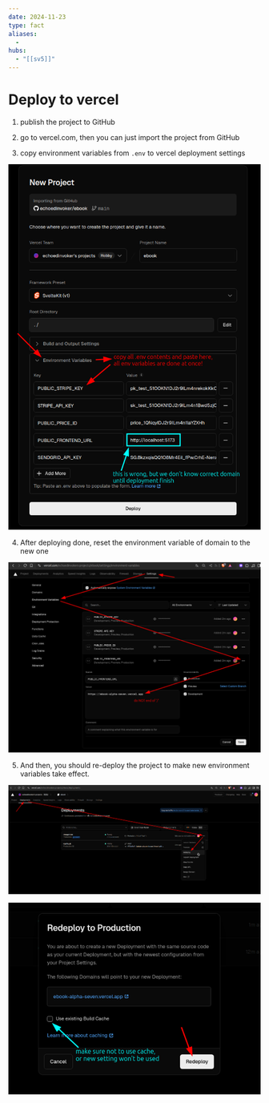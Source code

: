 ```yaml
---
date: 2024-11-23
type: fact
aliases:
  -
hubs:
  - "[[sv5]]"
---
```


# Deploy to vercel

1. publish the project to GitHub

2. go to vercel.com, then you can just import the project from GitHub

3. copy environment variables from `.env` to vercel deployment settings

![to-vercel2.png](../assets/imgs/to-vercel2.png)


4. After deploying done, reset the environment variable of domain to the new one

![to-vercel3.png](../assets/imgs/to-vercel3.png)

5. And then, you should re-deploy the project to make new environment variables take effect.

![re-deploy1.png](../assets/imgs/re-deploy1.png)

![re-deploy2.png](../assets/imgs/re-deploy2.png)

